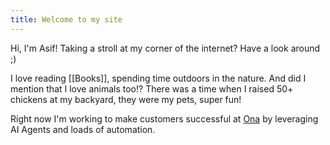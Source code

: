 ```yaml
---
title: Welcome to my site
---
```

Hi, I'm Asif! Taking a stroll at my corner of the internet? Have a look around ;)

I love reading [[Books]], spending time outdoors in the nature. And did I mention that I love animals too!? There was a time when I raised 50+ chickens at my backyard, they were my pets, super fun!

Right now I'm working to make customers successful at [Ona](https://ona.com) by leveraging AI Agents and loads of automation.